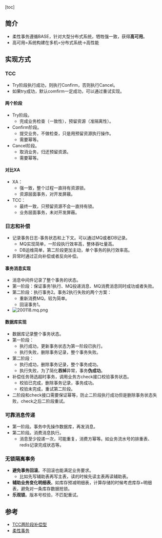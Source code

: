 [toc]
## 简介 ##
- 柔性事务遵循BASE，针对大型分布式系统，牺牲强一致，获得**高可用**。
- 高可用=系统构建在多机=分布式系统->高性能

## 实现方式 ##
### TCC ###
- Try阶段执行成功，则执行Confirm，否则执行Cancel。
- 如果try成功，默认comfirm一定成功，可以通过重试实现。

#### 两个阶段 ####
- Try阶段。
  - 完成业务检查（一致性），预留资源（准隔离性）。
- Confirm阶段。
  - 提交业务，不做检查，只是用预留资源执行操作。
  - 需要幂等。
- Cancel阶段。
  - 取消业务，归还预留资源。
  - 需要幂等。	

#### 对比XA ####
- XA：
  - 强一致，整个过程一直持有资源锁。
  - 资源层面事务，对开发屏蔽。
- TCC：
  - 最终一致，只预留资源不会一直持有锁。
  - 业务层面事务，未对开发屏蔽。

### 日志和补偿 ###
- 记录事务日志-事务状态和上下文。可以通过MQ或者DB记录。
  - MQ实现简单，一阶段执行效率高，整体吞吐量高。
  - DB运维简单，第二阶段更加主动，单个事务的执行效率高。
- 异常时通过正向补偿或者反向补偿。

#### 事务消息实现 ####
- 消息中间件记录了整个事务的状态。
- 第一阶段：保证事务1执行、MQ投递消息、MQ消费消息同时成功或者失败。
- 第二阶段：执行事务2。事务2执行失败的两个方案：
  - 重新消费MQ。较为简单。
  - 回滚事务1。
- ![200118.mq.png](https://img-blog.csdnimg.cn/20200118210937274.png)

#### 数据库实现 ####
- 数据库记录整个事务状态。
- 第一阶段：
  - 执行成功，更新事务状态为第一阶段已执行。
  - 执行失败，删除事务记录，整个事务失败。
- 第二阶段：
  - 执行成功，删除事务记录，整个事务成功。
  - 执行失败，为了简化**吞掉**异常，事务**伪成功**。
- 补偿任务筛选超时事务，调用业务方check接口校验事务状态。
  - 校验已完成，删除事务记录，事务成功。
  - 校验未完成，重试第二阶段。
- 二阶段和check接口需要保证幂等，防止二阶段执行成功但是删除事务状态失败，check之后二阶段重试。

### 可靠消息传递 ###
- 第一阶段。事务中先操作数据库，再发消息。
- 第二阶段。消费消息执行。
  - 消息至少投递一次，可能重复，消费方幂等。如业务流水号的排重表、redis记录完成状态等。

### 无锁隔离事务 ###
- **避免事务回滚**。不回滚也能满足业务要求。
  - 比如先写辅助表再写主表，读的时候先读主表再读辅助表。
- **辅助业务变化明细表**。如库存预减明细表，计算存储的时候考虑库存+明细表，避免对一条库存数据抢锁。
- **乐观锁**。版本号校验，不匹配重试。

## 参考 ##
- [TCC两阶段补偿型](http://www.tianshouzhi.com/api/tutorials/distributed_transaction/388)
- [柔性事务](https://blog.csdn.net/u013700110/article/details/81394247)